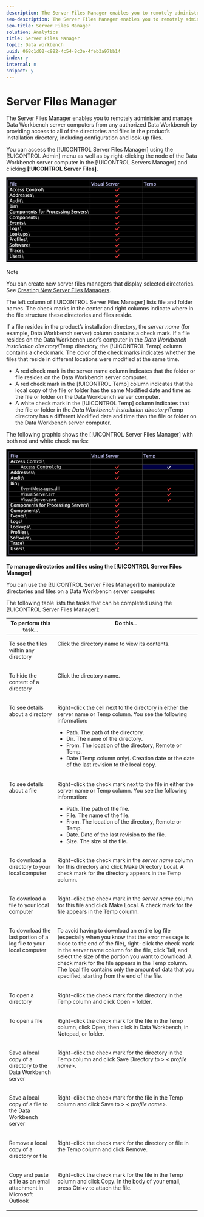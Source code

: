 ```yaml
---
description: The Server Files Manager enables you to remotely administer and manage Data Workbench server computers from any authorized Data Workbench by providing access to all of the directories and files in the product’s installation directory, including configuration and look-up files.
seo-description: The Server Files Manager enables you to remotely administer and manage Data Workbench server computers from any authorized Data Workbench by providing access to all of the directories and files in the product’s installation directory, including configuration and look-up files.
seo-title: Server Files Manager
solution: Analytics
title: Server Files Manager
topic: Data workbench
uuid: 068c1d02-c982-4c54-8c3e-4feb3a97bb14
index: y
internal: n
snippet: y
---
```


# Server Files Manager

The Server Files Manager enables you to remotely administer and manage Data Workbench server computers from any authorized Data Workbench by providing access to all of the directories and files in the product’s installation directory, including configuration and look-up files.

You can access the [!UICONTROL Server Files Manager] using the [!UICONTROL Admin] menu as well as by right-clicking the node of the Data Workbench server computer in the [!UICONTROL Servers Manager] and clicking **[!UICONTROL Server Files]**.

![](assets/vis_FileManager.png)

>[!NOTE]
>
>You can create new server files managers that display selected directories. See [Creating New Server Files Managers](../c_intf_anlys_ftrs/c_cstm_prof_files_mgrs/c_new_svr_files_mgrs.md#concept_6E8F63273109443699A8F61B1A2EA816).

The left column of [!UICONTROL Server Files Manager] lists file and folder names. The check marks in the center and right columns indicate where in the file structure these directories and files reside.

If a file resides in the product’s installation directory, the *server name* (for example, Data Workbench server) column contains a check mark. If a file resides on the Data Workbench user’s computer in the *Data Workbench installation directory*\Temp directory, the [!UICONTROL Temp] column contains a check mark. The color of the check marks indicates whether the files that reside in different locations were modified at the same time.

* A red check mark in the server name column indicates that the folder or file resides on the Data Workbench server computer. 
* A red check mark in the [!UICONTROL Temp] column indicates that the local copy of the file or folder has the same Modified date and time as the file or folder on the Data Workbench server computer. 
* A white check mark in the [!UICONTROL Temp] column indicates that the file or folder in the *Data Workbench installation directory*\Temp directory has a different Modified date and time than the file or folder on the Data Workbench server computer.

The following graphic shows the [!UICONTROL Server Files Manager] with both red and white check marks:

![](assets/vis_FileManager_RedWhiteChecks.png)

**To manage directories and files using the [!UICONTROL Server Files Manager]**

You can use the [!UICONTROL Server Files Manager] to manipulate directories and files on a Data Workbench server computer.

The following table lists the tasks that can be completed using the [!UICONTROL Server Files Manager]:

<table id="table_D217AE5A878542EC8B604812A61819C3"> 
 <thead> 
  <tr valign="top"> 
   <th colname="col1" class="entry"> To perform this task... </th> 
   <th colname="col2" class="entry"> Do this... </th> 
  </tr> 
 </thead>
 <tbody> 
  <tr valign="top"> 
   <td colname="col1"> <p>To see the files within any directory </p> </td> 
   <td colname="col2"> <p>Click the directory name to view its contents. </p> </td> 
  </tr> 
  <tr valign="top"> 
   <td colname="col1"> <p>To hide the content of a directory </p> </td> 
   <td colname="col2"> <p>Click the directory name. </p> </td> 
  </tr> 
  <tr valign="top"> 
   <td colname="col1"> <p>To see details about a directory </p> </td> 
   <td colname="col2"> <p>Right-click the cell next to the directory in either the server name or <span class="wintitle"> Temp</span> column. You see the following information: </p> 
    <ul id="ul_2DA5C8D0E95F4BCC8F7E25D05F00EB02"> 
     <li id="li_3FDECC14D62543B183C3509C338DF432">Path. The path of the directory. </li> 
     <li id="li_9CF3989FD9E2427995F070E043FAD02C">Dir. The name of the directory. </li> 
     <li id="li_68AAA11907404D0BBF407ECD7CA2E467">From. The location of the directory, Remote or Temp. </li> 
     <li id="li_CB4AEEC89E424868B758465EC0B701B5">Date (Temp column only). Creation date or the date of the last revision to the local copy. </li> 
    </ul> </td> 
  </tr> 
  <tr valign="top"> 
   <td colname="col1"> <p>To see details about a file </p> </td> 
   <td colname="col2"> <p>Right-click the check mark next to the file in either the server name or <span class="wintitle"> Temp</span> column. You see the following information: </p> <p> 
     <ul id="ul_C4E6CB86D1774D739B5ECF48AF8DB628"> 
      <li id="li_7A6D39CF8C064FDDAB87F8D4E50FA832">Path. The path of the file. </li> 
      <li id="li_9C735B6F0A2541F1992B845359C3685A">File. The name of the file. </li> 
      <li id="li_3EB903E4F4C44A6093732C588F0125EF">From. The location of the directory, Remote or Temp. </li> 
      <li id="li_C1FED4F98F854D5892DBAD9F9E1D47B8">Date. Date of the last revision to the file. </li> 
      <li id="li_7477C727C62F4406BB2026063E41F2AE">Size. The size of the file. </li> 
     </ul> </p> </td> 
  </tr> 
  <tr valign="top"> 
   <td colname="col1"> <p>To download a directory to your local computer </p> </td> 
   <td colname="col2"> <p>Right-click the check mark in the <i>server name</i> column for this directory and click <span class="uicontrol"> Make Directory Local</span>. A check mark for the directory appears in the <span class="wintitle"> Temp</span> column. </p> </td> 
  </tr> 
  <tr valign="top"> 
   <td colname="col1"> <p>To download a file to your local computer </p> </td> 
   <td colname="col2"> <p>Right-click the check mark in the <i>server name</i> column for this file and click <span class="uicontrol"> Make Local</span>. A check mark for the file appears in the <span class="wintitle"> Temp</span> column. </p> </td> 
  </tr> 
  <tr valign="top"> 
   <td colname="col1"> <p>To download the last portion of a log file to your local computer </p> </td> 
   <td colname="col2"> <p>To avoid having to download an entire log file (especially when you know that the error message is close to the end of the file), right-click the check mark in the server name column for the file, click <span class="uicontrol"> Tail</span>, and select the size of the portion you want to download. A check mark for the file appears in the <span class="wintitle"> Temp</span> column. The local file contains only the amount of data that you specified, starting from the end of the file. </p> </td> 
  </tr> 
  <tr valign="top"> 
   <td colname="col1"> <p>To open a directory </p> </td> 
   <td colname="col2"> <p>Right-click the check mark for the directory in the <span class="wintitle"> Temp</span> column and click <span class="uicontrol"> Open</span> &gt; <span class="uicontrol"> folder</span>. </p> </td> 
  </tr> 
  <tr valign="top"> 
   <td colname="col1"> <p>To open a file </p> </td> 
   <td colname="col2"> <p>Right-click the check mark for the file in the <span class="wintitle"> Temp</span> column, click <span class="uicontrol"> Open</span>, then click in <span class="uicontrol"> Data Workbench</span>, <span class="uicontrol"> in Notepad</span>, or <span class="uicontrol"> folder</span>. </p> </td> 
  </tr> 
  <tr valign="top"> 
   <td colname="col1"> <p>Save a local copy of a directory to the Data Workbench server </p> </td> 
   <td colname="col2"> <p>Right-click the check mark for the directory in the <span class="wintitle"> Temp</span> column and click <span class="uicontrol"> Save Directory to</span> &gt; <i>&lt;<span class="uicontrol"> profile name</span>&gt;</i>. </p> </td> 
  </tr> 
  <tr valign="top"> 
   <td colname="col1"> <p>Save a local copy of a file to the Data Workbench server </p> </td> 
   <td colname="col2"> <p>Right-click the check mark for the file in the <span class="wintitle"> Temp</span> column and click <span class="uicontrol"> Save to</span> &gt; <i>&lt;<span class="uicontrol"> profile name</span>&gt;</i>. </p> </td> 
  </tr> 
  <tr valign="top"> 
   <td colname="col1"> <p>Remove a local copy of a directory or file </p> </td> 
   <td colname="col2"> <p>Right-click the check mark for the directory or file in the <span class="wintitle"> Temp</span> column and click <span class="uicontrol"> Remove</span>. </p> </td> 
  </tr> 
  <tr valign="top"> 
   <td colname="col1"> <p>Copy and paste a file as an email attachment in Microsoft Outlook </p> </td> 
   <td colname="col2"> <p>Right-click the check mark for the file in the <span class="wintitle"> Temp</span> column and click <span class="uicontrol"> Copy</span>. In the body of your email, press Ctrl+v to attach the file. </p> </td> 
  </tr> 
 </tbody> 
</table>

